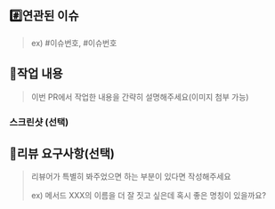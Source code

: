 ## #️⃣연관된 이슈

> ex) #이슈번호, #이슈번호


## 📝작업 내용

> 이번 PR에서 작업한 내용을 간략히 설명해주세요(이미지 첨부 가능)


### 스크린샷 (선택)


## 💬리뷰 요구사항(선택)

> 리뷰어가 특별히 봐주었으면 하는 부분이 있다면 작성해주세요
>
> ex) 메서드 XXX의 이름을 더 잘 짓고 싶은데 혹시 좋은 명칭이 있을까요?
